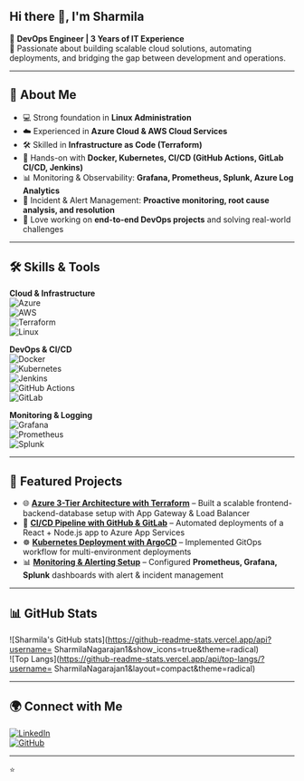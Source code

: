 
## Hi there 👋, I'm Sharmila  

🌟 **DevOps Engineer | 3 Years of IT Experience**  
🔧 Passionate about building scalable cloud solutions, automating deployments, and bridging the gap between development and operations.  

---

## 🔹 About Me
- 💻 Strong foundation in **Linux Administration**  
- ☁️ Experienced in **Azure Cloud & AWS Cloud Services**  
- 🛠️ Skilled in **Infrastructure as Code (Terraform)**  
- 🐳 Hands-on with **Docker, Kubernetes, CI/CD (GitHub Actions, GitLab CI/CD, Jenkins)**  
- 📊 Monitoring & Observability: **Grafana, Prometheus, Splunk, Azure Log Analytics**  
- 🚨 Incident & Alert Management: **Proactive monitoring, root cause analysis, and resolution**  
- 🚀 Love working on **end-to-end DevOps projects** and solving real-world challenges  

---

## 🛠️ Skills & Tools  

**Cloud & Infrastructure**  
![Azure](https://img.shields.io/badge/Azure-0089D6?logo=microsoft-azure&logoColor=white)  
![AWS](https://img.shields.io/badge/AWS-FF9900?logo=amazon-aws&logoColor=white)  
![Terraform](https://img.shields.io/badge/Terraform-844FBA?logo=terraform&logoColor=white)  
![Linux](https://img.shields.io/badge/Linux-FCC624?logo=linux&logoColor=black)  

**DevOps & CI/CD**  
![Docker](https://img.shields.io/badge/Docker-2496ED?logo=docker&logoColor=white)  
![Kubernetes](https://img.shields.io/badge/Kubernetes-326CE5?logo=kubernetes&logoColor=white)  
![Jenkins](https://img.shields.io/badge/Jenkins-D24939?logo=jenkins&logoColor=white)  
![GitHub Actions](https://img.shields.io/badge/GitHub_Actions-2088FF?logo=github-actions&logoColor=white)  
![GitLab](https://img.shields.io/badge/GitLab-FC6D26?logo=gitlab&logoColor=white)  

**Monitoring & Logging**  
![Grafana](https://img.shields.io/badge/Grafana-F46800?logo=grafana&logoColor=white)  
![Prometheus](https://img.shields.io/badge/Prometheus-E6522C?logo=prometheus&logoColor=white)  
![Splunk](https://img.shields.io/badge/Splunk-000000?logo=splunk&logoColor=white)  

---

## 📌 Featured Projects
- 🌐 [**Azure 3-Tier Architecture with Terraform**](#) – Built a scalable frontend-backend-database setup with App Gateway & Load Balancer  
- 🚀 [**CI/CD Pipeline with GitHub & GitLab**](#) – Automated deployments of a React + Node.js app to Azure App Services  
- ☸️ [**Kubernetes Deployment with ArgoCD**](#) – Implemented GitOps workflow for multi-environment deployments  
- 📊 [**Monitoring & Alerting Setup**](#) – Configured **Prometheus, Grafana, Splunk** dashboards with alert & incident management  

---

## 📊 GitHub Stats  

![Sharmila's GitHub stats](https://github-readme-stats.vercel.app/api?username= SharmilaNagarajan1&show_icons=true&theme=radical)  
![Top Langs](https://github-readme-stats.vercel.app/api/top-langs/?username= SharmilaNagarajan1&layout=compact&theme=radical)  

---

## 🌍 Connect with Me  
[![LinkedIn](https://img.shields.io/badge/LinkedIn-0A66C2?logo=linkedin&logoColor=white)](https://www.linkedin.com/in/https://www.linkedin.com/in/sharmila-nagarajan-au//)  
[![GitHub](https://img.shields.io/badge/GitHub-181717?logo=github&logoColor=white)](https://github.com/SharmilaNagarajan1)  

---
⭐️ 
